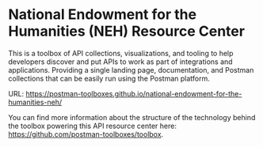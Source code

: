 # National Endowment for the Humanities (NEH) Resource Center
This is a toolbox of API collections, visualizations, and tooling to help developers discover and put APIs to work as part of integrations and applications. Providing a single landing page, documentation, and Postman collections that can be easily run using the Postman platform.

URL: https://postman-toolboxes.github.io/national-endowment-for-the-humanities-neh/

You can find more information about the structure of the technology behind the toolbox powering this API resource center here: https://github.com/postman-toolboxes/toolbox.
